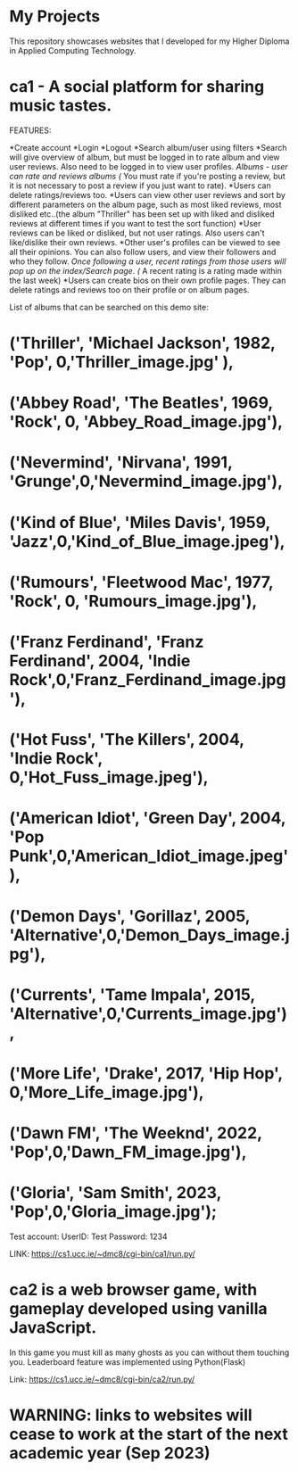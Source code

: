 # My Projects
This repository showcases websites that I developed for my Higher Diploma in Applied Computing Technology.

# ca1 - A social platform for sharing music tastes.

FEATURES:

*Create account
*Login
*Logout
*Search album/user using filters
*Search will give overview of album, but must be logged in to rate album and view user reviews. Also need to be logged in to view user profiles.
*Albums - user can rate and reviews albums (* You must rate if you're posting a review, but it is not necessary to post a review if you just want to rate). 
*Users can delete ratings/reviews too.
*Users can view other user reviews and sort by different parameters on the album page, such as most liked reviews, most disliked etc..(the album "Thriller" has been set up with liked  and disliked reviews at different times if you want to test the sort function)
*User reviews can be liked or disliked, but not user ratings. Also users can't like/dislike their own reviews.
*Other user's profiles can be viewed to see all their opinions. You can also follow users, and view their followers and who they follow.
*Once following a user, recent ratings from those users will pop up on the index/Search page. (* A recent rating is a rating made within the last week)
*Users can create bios on their own profile pages. They can delete ratings and reviews too on their profile or on album pages.
                                                 
List of albums that can be searched on this demo site:
#   ('Thriller', 'Michael Jackson', 1982, 'Pop', 0,'Thriller_image.jpg' ),
#   ('Abbey Road', 'The Beatles', 1969, 'Rock', 0, 'Abbey_Road_image.jpg'),
#   ('Nevermind', 'Nirvana', 1991, 'Grunge',0,'Nevermind_image.jpg'),
#   ('Kind of Blue', 'Miles Davis', 1959, 'Jazz',0,'Kind_of_Blue_image.jpeg'),
#   ('Rumours', 'Fleetwood Mac', 1977, 'Rock', 0, 'Rumours_image.jpg'),
#   ('Franz Ferdinand', 'Franz Ferdinand', 2004, 'Indie Rock',0,'Franz_Ferdinand_image.jpg'),
#   ('Hot Fuss', 'The Killers', 2004, 'Indie Rock', 0,'Hot_Fuss_image.jpeg'),
#   ('American Idiot', 'Green Day', 2004, 'Pop Punk',0,'American_Idiot_image.jpeg'),
#   ('Demon Days', 'Gorillaz', 2005, 'Alternative',0,'Demon_Days_image.jpg'),
#   ('Currents', 'Tame Impala', 2015, 'Alternative',0,'Currents_image.jpg'),
#   ('More Life', 'Drake', 2017, 'Hip Hop', 0,'More_Life_image.jpg'),
#   ('Dawn FM', 'The Weeknd', 2022, 'Pop',0,'Dawn_FM_image.jpg'),
#   ('Gloria', 'Sam Smith', 2023, 'Pop',0,'Gloria_image.jpg');

Test account:
UserID: Test
Password: 1234 

LINK: https://cs1.ucc.ie/~dmc8/cgi-bin/ca1/run.py/ 

# ca2 is a web browser game, with gameplay developed using vanilla JavaScript.

In this game you must kill as many ghosts as you can without them touching you.
Leaderboard feature was implemented using Python(Flask)

Link: https://cs1.ucc.ie/~dmc8/cgi-bin/ca2/run.py/

# WARNING: links to websites will cease to work at the start of the next academic year (Sep 2023)


